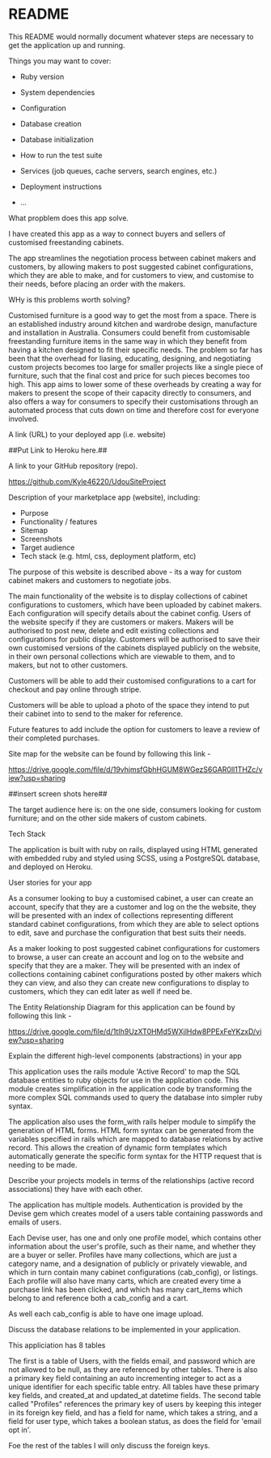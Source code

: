 # README

This README would normally document whatever steps are necessary to get the
application up and running.

Things you may want to cover:

* Ruby version

* System dependencies

* Configuration

* Database creation

* Database initialization

* How to run the test suite

* Services (job queues, cache servers, search engines, etc.)

* Deployment instructions

* ...

What propblem does this app solve. 

I have created this app as a way to connect buyers and sellers of customised freestanding cabinets. 

The app streamlines the negotiation process between cabinet makers and customers, by allowing makers to post suggested cabinet configurations, which they are able to make, and for customers to view, and customise to their needs, before placing an order with the makers. 

WHy is this problems worth solving?

Customised furniture is a good way to get the most from a space. There is an established industry around kitchen and wardrobe design, manufacture and installation in Australia. Consumers could benefit from customisable freestanding furniture items in the same way in which they benefit from having a kitchen designed to fit their specific needs. The problem so far has been that the overhead for liasing, educating, designing, and negotiating custom projects becomes too large for smaller projects like a single piece of furniture, such that the final cost and price for such pieces becomes too high. This app aims to lower some of these overheads by creating a way for makers to present the scope of their capacity directly to consumers, and also offers a way for consumers to specify their customisations through an automated process that cuts down on time and therefore cost for everyone involved. 

A link (URL) to your deployed app (i.e. website)

##Put Link to Heroku here.##

A link to your GitHub repository (repo).

https://github.com/Kyle46220/UdouSiteProject


Description of your marketplace app (website), including:
- Purpose
- Functionality / features
- Sitemap
- Screenshots
- Target audience
- Tech stack (e.g. html, css, deployment platform, etc)

The purpose of this website is described above -  its a way for custom cabinet makers and customers to negotiate jobs. 

The main functionality of the website is to display collections of cabinet configurations to customers, which have been uploaded by cabinet makers. Each configuration will specify details about the cabinet config. Users of the website specify if they are customers or makers. Makers will be authorised to post new, delete and edit existing collections and configurations for public display. Customers will be authorised to save their own customised versions of the cabinets displayed publicly on the website, in their own personal collections which are viewable to them, and to makers, but not to other customers. 

Customers will be able to add their customised configurations to a cart for checkout and pay online through stripe. 

Customers will be able to upload a photo of the space they intend to put their cabinet into to send to the maker for reference. 

Future features to add include the option for customers to leave a review of their completed purchases. 

Site map for the website can be found by following this link - 

https://drive.google.com/file/d/19vhjmsfGbhHGUM8WGezS6GAR0ll1THZc/view?usp=sharing

##insert screen shots here##

The target audience here is: on the one side, consumers looking for custom furniture; and on the other side makers of custom cabinets. 

Tech Stack

The application is built with ruby on rails, displayed using HTML generated with embedded ruby and styled using SCSS, using a PostgreSQL database, and deployed on Heroku. 

User stories for your app

As a consumer looking to buy a customised cabinet, a user can create an account, specify that they are a customer and log on the the website, they will be presented with an index of collections representing different standard cabinet configurations, from which they are able to select options to edit, save and purchase the configuration that best suits their needs. 

As a maker looking to post suggested cabinet configurations for customers to browse, a user can create an account and log on to the website and specify that they are a maker. They will be presented with an index of collections containing cabinet configurations posted by other makers which they can view, and also they can create new configurations to display to customers, which they can edit later as well if need be. 

The Entity Relationship Diagram for this application can be found by following this link - 

https://drive.google.com/file/d/1tIh9UzXT0HMd5WXjlHdw8PPExFeYKzxD/view?usp=sharing

Explain the different high-level components (abstractions) in your app

This application uses the rails module 'Active Record' to map the SQL database entities to ruby objects for use in the application code. This module creates simplification in the application code by transforming the more complex SQL commands used to query the database into simpler ruby syntax. 

The application also uses the form_with rails helper module to simplify the generation of HTML forms. HTML form syntax can be generated from the variables specified in rails which are mapped to database relations by active record. This allows the creation of dynamic form templates which automatically generate the specific form syntax for the HTTP request that is needing to be made. 

Describe your projects models in terms of the relationships (active record associations) they have with each other.

The application has multiple models. Authentication is provided by the Devise gem which creates model of a users table containing passwords and emails of users. 

Each Devise user, has one and only one profile model, which contains other information about the user's profile, such as their name, and whether they are a buyer or seller. Profiles have many collections, which are just a category name, and a designation of publicly or privately viewable, and which in turn contain many cabinet configurations (cab_config), or listings. Each profile will also have many carts, which are created every time a purchase link has been clicked, and which has many cart_items which belong to and reference both a cab_config and a cart. 

As well each cab_config is able to have one image upload. 


Discuss the database relations to be implemented in your application. 

This appliciation has 8 tables

The first is a table of Users, with the fields email, and password which are not allowed to be null, as they are referenced by other tables. There is also a primary key field containing an auto incrementing integer to act as a unique identifier for each specific table entry. All tables have these primary key fields, and created_at and updated_at datetime fields.  The second table called "Profiles" references the primary key of users by keeping this integer in its foreign key field, and has a field for name, which takes a string, and a field for user type, which takes a boolean status, as does the field for 'email opt in'.

Foe the rest of the tables I will only discuss the foreign keys. 




























